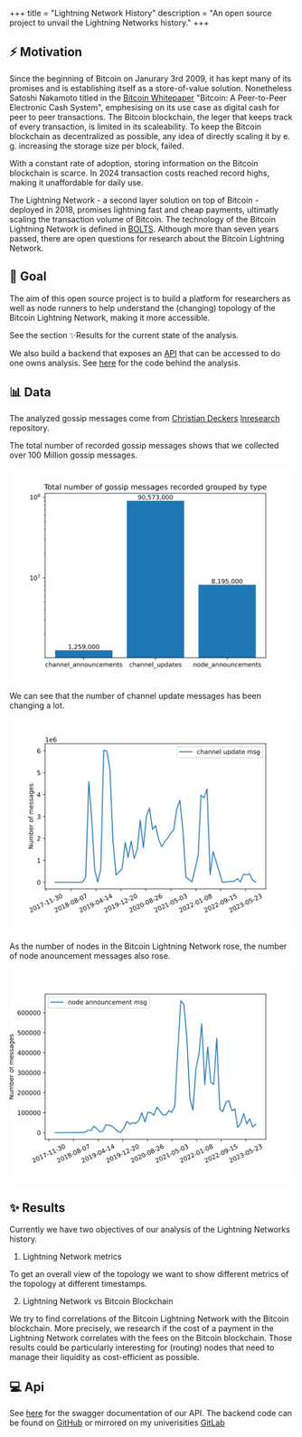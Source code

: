 +++
title = "Lightning Network History"
description = "An open source project to unvail the Lightning Networks history."
+++

## ⚡️ Motivation
Since the beginning of Bitcoin on Janurary 3rd 2009, it has kept many of its promises and is establishing itself as a store-of-value solution.
Nonetheless Satoshi Nakamoto titled in the [Bitcoin Whitepaper](https://bitcoin.org/bitcoin.pdf) "Bitcoin: A Peer-to-Peer Electronic Cash System", emphesising on its use case as digital cash for peer to peer transactions. The Bitcoin blockchain, the leger that keeps track of every transaction, is limited in its scaleability. To keep the Bitcoin blockchain as decentralized as possible, any idea of directly scaling it by e. g. increasing the storage size per block, failed. 

With a constant rate of adoption, storing information on the Bitcoin blockchain is scarce. In 2024 transaction costs reached record highs, making it unaffordable for daily use.

The Lightning Network - a second layer solution on top of Bitcoin - deployed in 2018, promises lightning fast and cheap payments, ultimatly scaling the transaction volume of Bitcoin. 
The technology of the Bitcoin Lightning Network is defined in [BOLTS](https://github.com/lightning/bolts/tree/master).
Although more than seven years passed, there are open questions for research about the Bitcoin Lightning Network.

## 🏁 Goal 
The aim of this open source project is to build a platform for researchers as well as node runners to help understand the (changing) topology of the Bitcoin Lightning Network, making it more accessible. 

See the section ✨Results for the current state of the analysis.

We also build a backend that exposes an [API](api.ln-history.info) that can be accessed to do one owns analysis. See [here](https://github.com/FabianFelixKraus/LN-history) for the code behind the analysis.


## 📊 Data
The analyzed gossip messages come from [Christian Deckers](https://github.com/cdecker) [lnresearch](https://github.com/lnresearch/topology/tree/main) repository.

The total number of recorded gossip messages shows that we collected over 100 Million gossip messages.

![Number of recorded gossip messages grouped by type](01-01-data-set-analysis-total-number-of-gossip-messages.svg)

We can see that the number of channel update messages has been changing a lot.

![Number of channel update messages](01-02-data-set-analysis-number-of-channel-update-messages.svg)

As the number of nodes in the Bitcoin Lightning Network rose, the number of node anouncement messages also rose.

![Number of node announcement messages](01-03-dataset-analysis-number-of-node-announcement-messages.svg)


## ✨ Results
Currently we have two objectives of our analysis of the Lightning Networks history.

1. Lightning Network metrics

To get an overall view of the topology we want to show different metrics of the topology at different timestamps.

2. Lightning Network vs Bitcoin Blockchain

We try to find correlations of the Bitcoin Lightning Network with the Bitcoin blockchain. More precisely, we research if the cost of a payment in the Lightning Network correlates with the fees on the Bitcoin blockchain. Those results could be particularly interesting for (routing) nodes that need to manage their liquidity as cost-efficient as possible.

## 💻 Api
See [here](https://api.ln-history.info) for the swagger documentation of our API. The backend code can be found on [GitHub](https://github.com/FabianFelixKraus/LN-history) or mirrored on my univerisities [GitLab](https://git.tu-berlin.de/lightning-network-analysis/ln-history)
